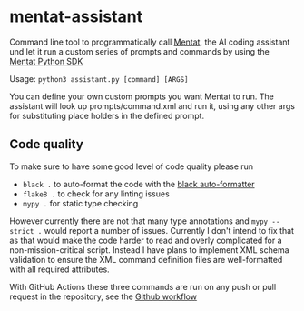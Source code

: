 # mentat-assistant
Command line tool to programmatically call [Mentat](https://www.mentat.ai/), the AI coding assistant
und let it run a custom series of prompts and commands by using
the [Mentat Python SDK](https://docs.mentat.ai/en/latest/sdk/index.html)

Usage:
    `python3 assistant.py [command] [ARGS]`

You can define your own custom prompts you want Mentat to run.
The assistant will look up prompts/command.xml and run it, using any other
args for substituting place holders in the defined prompt.

## Code quality
To make sure to have some good level of code quality please run
- `black .` to auto-format the code with the [black auto-formatter](https://github.com/psf/black)
- `flake8 .` to check for any linting issues
- `mypy .` for static type checking

However currently there are not that many type annotations and `mypy --strict .` would report a number
of issues. Currently I don't intend to fix that as that would make the code harder to read
and overly complicated for a non-mission-critical script.
Instead I have plans to implement XML schema validation to ensure the
XML command definition files are well-formatted with all required attributes.

With GitHub Actions these three commands are run on any push or pull request in the repository,
see the [Github workflow](.github/workflows/main.yml)
